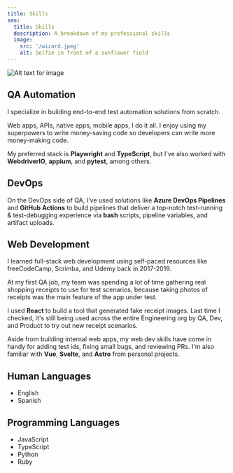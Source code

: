 ```yaml
---
title: Skills
seo:
  title: Skills
  description: A breakdown of my professional skills
  image:
    src: '/wizard.jpeg'
    alt: Selfie in front of a sunflower field
---
```


![Alt text for image](/wizard.jpeg)

## QA Automation

I specialize in building end-to-end test automation solutions from scratch.

Web apps, APIs, native apps, mobile apps, I do it all. I enjoy using my superpowers to write money-saving code so developers can write more money-making code.

My preferred stack is **Playwright** and **TypeScript**, but I've also worked with **WebdriverIO**, **appium**, and **pytest**, among others.

## DevOps

On the DevOps side of QA, I've used solutions like **Azure DevOps Pipelines** and **GitHub Actions** to build pipelines that deliver a top-notch test-running & test-debugging experience via **bash** scripts, pipeline variables, and artifact uploads.

## Web Development

I learned full-stack web development using self-paced resources like freeCodeCamp, Scrimba, and Udemy back in 2017-2019.

At my first QA job, my team was spending a lot of time gathering real shopping receipts to use for test scenarios, because taking photos of receipts was the main feature of the app under test.

I used **React** to build a tool that generated fake receipt images. Last time I checked, it's still being used across the entire Engineering org by QA, Dev, and Product to try out new receipt scenarios.

Aside from building internal web apps, my web dev skills have come in handy for adding test ids, fixing small bugs, and reviewing PRs. I'm also familiar with **Vue**, **Svelte**, and **Astro** from personal projects.

## Human Languages

- English
- Spanish

## Programming Languages

- JavaScript
- TypeScript
- Python
- Ruby
